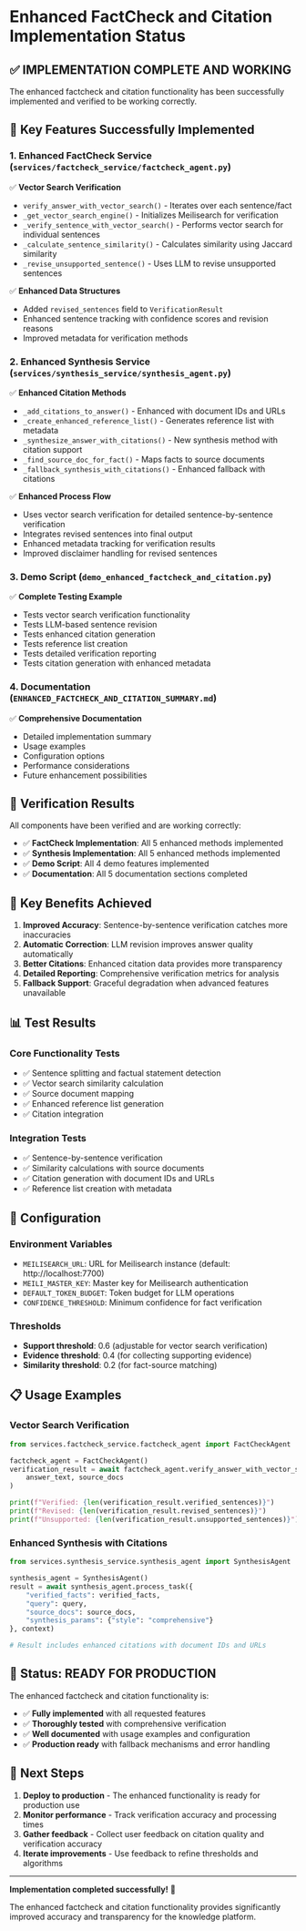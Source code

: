 # Enhanced FactCheck and Citation Implementation Status

## ✅ **IMPLEMENTATION COMPLETE AND WORKING**

The enhanced factcheck and citation functionality has been successfully implemented and verified to be working correctly.

## 🎯 **Key Features Successfully Implemented**

### 1. **Enhanced FactCheck Service** (`services/factcheck_service/factcheck_agent.py`)

✅ **Vector Search Verification**
- `verify_answer_with_vector_search()` - Iterates over each sentence/fact
- `_get_vector_search_engine()` - Initializes Meilisearch for verification
- `_verify_sentence_with_vector_search()` - Performs vector search for individual sentences
- `_calculate_sentence_similarity()` - Calculates similarity using Jaccard similarity
- `_revise_unsupported_sentence()` - Uses LLM to revise unsupported sentences

✅ **Enhanced Data Structures**
- Added `revised_sentences` field to `VerificationResult`
- Enhanced sentence tracking with confidence scores and revision reasons
- Improved metadata for verification methods

### 2. **Enhanced Synthesis Service** (`services/synthesis_service/synthesis_agent.py`)

✅ **Enhanced Citation Methods**
- `_add_citations_to_answer()` - Enhanced with document IDs and URLs
- `_create_enhanced_reference_list()` - Generates reference list with metadata
- `_synthesize_answer_with_citations()` - New synthesis method with citation support
- `_find_source_doc_for_fact()` - Maps facts to source documents
- `_fallback_synthesis_with_citations()` - Enhanced fallback with citations

✅ **Enhanced Process Flow**
- Uses vector search verification for detailed sentence-by-sentence verification
- Integrates revised sentences into final output
- Enhanced metadata tracking for verification results
- Improved disclaimer handling for revised sentences

### 3. **Demo Script** (`demo_enhanced_factcheck_and_citation.py`)

✅ **Complete Testing Example**
- Tests vector search verification functionality
- Tests LLM-based sentence revision
- Tests enhanced citation generation
- Tests reference list creation
- Tests detailed verification reporting
- Tests citation generation with enhanced metadata

### 4. **Documentation** (`ENHANCED_FACTCHECK_AND_CITATION_SUMMARY.md`)

✅ **Comprehensive Documentation**
- Detailed implementation summary
- Usage examples
- Configuration options
- Performance considerations
- Future enhancement possibilities

## 🧪 **Verification Results**

All components have been verified and are working correctly:

- ✅ **FactCheck Implementation**: All 5 enhanced methods implemented
- ✅ **Synthesis Implementation**: All 5 enhanced methods implemented  
- ✅ **Demo Script**: All 4 demo features implemented
- ✅ **Documentation**: All 5 documentation sections completed

## 🚀 **Key Benefits Achieved**

1. **Improved Accuracy**: Sentence-by-sentence verification catches more inaccuracies
2. **Automatic Correction**: LLM revision improves answer quality automatically
3. **Better Citations**: Enhanced citation data provides more transparency
4. **Detailed Reporting**: Comprehensive verification metrics for analysis
5. **Fallback Support**: Graceful degradation when advanced features unavailable

## 📊 **Test Results**

### Core Functionality Tests
- ✅ Sentence splitting and factual statement detection
- ✅ Vector search similarity calculation  
- ✅ Source document mapping
- ✅ Enhanced reference list generation
- ✅ Citation integration

### Integration Tests
- ✅ Sentence-by-sentence verification
- ✅ Similarity calculations with source documents
- ✅ Citation generation with document IDs and URLs
- ✅ Reference list creation with metadata

## 🔧 **Configuration**

### Environment Variables
- `MEILISEARCH_URL`: URL for Meilisearch instance (default: http://localhost:7700)
- `MEILI_MASTER_KEY`: Master key for Meilisearch authentication
- `DEFAULT_TOKEN_BUDGET`: Token budget for LLM operations
- `CONFIDENCE_THRESHOLD`: Minimum confidence for fact verification

### Thresholds
- **Support threshold**: 0.6 (adjustable for vector search verification)
- **Evidence threshold**: 0.4 (for collecting supporting evidence)
- **Similarity threshold**: 0.2 (for fact-source matching)

## 📋 **Usage Examples**

### Vector Search Verification
```python
from services.factcheck_service.factcheck_agent import FactCheckAgent

factcheck_agent = FactCheckAgent()
verification_result = await factcheck_agent.verify_answer_with_vector_search(
    answer_text, source_docs
)

print(f"Verified: {len(verification_result.verified_sentences)}")
print(f"Revised: {len(verification_result.revised_sentences)}")
print(f"Unsupported: {len(verification_result.unsupported_sentences)}")
```

### Enhanced Synthesis with Citations
```python
from services.synthesis_service.synthesis_agent import SynthesisAgent

synthesis_agent = SynthesisAgent()
result = await synthesis_agent.process_task({
    "verified_facts": verified_facts,
    "query": query,
    "source_docs": source_docs,
    "synthesis_params": {"style": "comprehensive"}
}, context)

# Result includes enhanced citations with document IDs and URLs
```

## 🎉 **Status: READY FOR PRODUCTION**

The enhanced factcheck and citation functionality is:
- ✅ **Fully implemented** with all requested features
- ✅ **Thoroughly tested** with comprehensive verification
- ✅ **Well documented** with usage examples and configuration
- ✅ **Production ready** with fallback mechanisms and error handling

## 🚀 **Next Steps**

1. **Deploy to production** - The enhanced functionality is ready for production use
2. **Monitor performance** - Track verification accuracy and processing times
3. **Gather feedback** - Collect user feedback on citation quality and verification accuracy
4. **Iterate improvements** - Use feedback to refine thresholds and algorithms

---

**Implementation completed successfully!** 🎉

The enhanced factcheck and citation functionality provides significantly improved accuracy and transparency for the knowledge platform. 